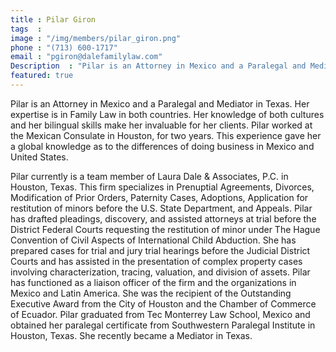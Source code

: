 ```yaml
---
title : Pilar Giron
tags  : 
image : "/img/members/pilar_giron.png"
phone : "(713) 600-1717"
email : "pgiron@dalefamilylaw.com"
Description  : "Pilar is an Attorney in Mexico and a Paralegal and Mediator in Texas."
featured: true
---
```

Pilar is an Attorney in Mexico and a Paralegal and Mediator in Texas. Her expertise is in Family Law in both countries. Her knowledge of both cultures and her bilingual skills make her invaluable for her clients. Pilar worked at the Mexican Consulate in Houston, for two years. This experience gave her a global knowledge as to the differences of doing business in Mexico and United States. 

Pilar currently is a team member of Laura Dale & Associates, P.C. in Houston, Texas. This firm specializes in Prenuptial Agreements, Divorces, Modification of Prior Orders, Paternity Cases, Adoptions, Application for restitution of minors before the U.S. State Department, and Appeals. Pilar has drafted pleadings, discovery, and assisted attorneys at trial before the District Federal Courts requesting the restitution of minor under The Hague Convention of Civil Aspects of International Child Abduction. She has prepared cases for trial and jury trial hearings before the Judicial District Courts and has assisted in the presentation of complex property cases involving characterization, tracing, valuation, and division of assets. Pilar has functioned as a liaison officer of the firm and the organizations in Mexico and Latin America. She was the recipient of the Outstanding Executive Award from the City of Houston and the Chamber of Commerce of Ecuador.  Pilar graduated from Tec Monterrey Law School, Mexico and obtained her paralegal certificate from Southwestern Paralegal Institute in Houston, Texas. She recently became a Mediator in Texas. 
